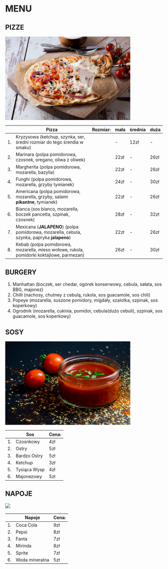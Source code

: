 # MENU
## PIZZE

<img src="img/kelvin-t-AcA8moIiD3g-unsplash.jpg" width=400>

|  |Pizza                                                                                       |Rozmiar:     | mała | średnia | duża |
|--|--------------------------------------------------------------------------------------------|-------------|------|---------|------|
|1.| Kryzysowa (ketchup, szynka, ser, średni rozmiar do tego śrendia w smaku)                   |             |   -  |   12zł  |  -   |
|2.| Marinara (polpa pomidorowa, czosnek, oregano, oliwa z oliwek)                              |             | 22zł |    -    | 26zł |
|3.| Margherita (polpa pomidorowa, mozarella, bazylia)                                          |             | 22zł |    -    | 26zł |
|4.| Funghi (polpa pomidorowa, mozarella, grzyby tymianek)                                      |             | 24zł |    -    | 30zł |
|5.| Americana (polpa pomidorowa, mozarella, grzyby, salami **pikantne**, tymianek)             |             | 22zł |    -    | 26zł |
|6.| Bianca (sos bianco, mozarella, boczek pancetta, szpinak, czosnek)                          |             | 28zł |    -    | 32zł |
|7.| Mexicana (**JALAPENO**) (polpa pomidorowa, mozarella, cebula, szynka, papryka **jalapeno**)|             | 22zł |    -    | 26zł |
|8.| Kebab (polpa pomidorowa, mozarella, mieso wołowe, rukola, pomidorki koktajlowe, parmezan)  |             | 26zł |    -    | 30zł |

## BURGERY

1. Manhattan (boczek, ser chedar, ogórek konserwowy, cebula, sałata, sos BBG, majonez)
2. Chilli (nachosy, chutney z cebulą, rukola, sos guacamole, sos chili)
3. Popeye (mozarella, suszone pomidory, migdały, szalotka, szpinak, sos koperkowy)
4. Ogrodnik (mozarella, cukinia, pomidor, cebula(dużo cebuli), szpinak, sos guacamole, sos koperkowy)


## SOSY

<img src="img/dennis-klein-FzB_512zvP0-unsplash.jpg" width=400>

|  |Sos            |Cena:  |
|--|---------------|-------|
|1.| Czosnkowy     |  4zł  |
|2.| Ostry         |  5zł  |
|3.| Bardzo Ostry  |  5zł  |
|4.| Ketchup       |  3zł  |
|5.| Tysiąca Wysp  |  4zł  |
|6.| Majonezowy    |  5zł  |


## NAPOJE

<img src="img/blake-wisz-X6aY_j6JD_Y-unsplash.jpg" width=400>

|  |Napoje          |Cena:  |
|--|----------------|-------|
|1.|Coca Cola       |  9zł  |
|2.|Pepsi           |  8zł  |
|3.|Fanta           |  7zł  |
|4.|Mirinda         |  8zł  |
|5.|Sprite          |  7zł  |
|6.|Woda mineralna  |  5zł  |
